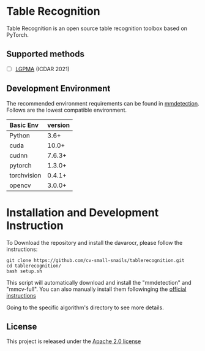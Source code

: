 # Table Recognition
Table Recognition is an open source table recognition toolbox based on PyTorch.

## Supported methods

- [ ] [LGPMA](demo/table_recognition/lgpma) (ICDAR 2021)

## Development Environment
The recommended environment requirements can be found in [mmdetection](https://github.com/open-mmlab/mmdetection/). Follows are the lowest compatible environment.

| Basic Env   | version |
| :---------- | ------- |
| Python      | 3.6+    |
| cuda        | 10.0+   |
| cudnn       | 7.6.3+  |
| pytorch     | 1.3.0+  |
| torchvision | 0.4.1+  |
| opencv      | 3.0.0+  |

# Installation and Development Instruction 

To Download the repository and install the davarocr, please follow the instructions:

```shell
git clone https://github.com/cv-small-snails/tablerecognition.git
cd tablerecognition/
bash setup.sh
```

This script will automatically download and install the "mmdetection" and "mmcv-full". You can also manually install them followinging the [official instructions](https://github.com/open-mmlab/mmdetection/)

Going to the specific algorithm's directory to see more details.

## License
This project is released under the [Apache 2.0 license](./LICENSE)
